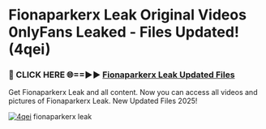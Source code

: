 # Fionaparkerx Leak Original Videos 0nlyFans Leaked - Files Updated! (4qei)

<h3>🔴 CLICK HERE 🌐==►► <a href="https://tinyurl.com/2jnfzry5" rel="nofollow">Fionaparkerx Leak Updated Files</a></h3>

Get Fionaparkerx Leak and all content. Now you can access all videos and pictures of Fionaparkerx Leak. New Updated Files 2025!

[![4qei](https://i.imgur.com/GyGTBgg.gif)](https://tinyurl.com/2jnfzry5)
fionaparkerx leak
